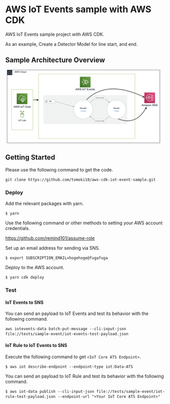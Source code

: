 # AWS IoT Events sample with AWS CDK

AWS IoT Events sample project with AWS CDK.

As an example, Create a Detector Model for line start, and end.

## Sample Architecture Overview

![Overview](images/overview.png)

## Getting Started

Please use the following command to get the code.

```
git clone https://github.com/tomoki10/aws-cdk-iot-event-sample.git
```

### Deploy

Add the relevant packages with yarn.

```
$ yarn
```

Use the following command or other methods to setting your AWS account credentials.

https://github.com/remind101/assume-role

Set up an email address for sending via SNS.

```
$ export SUBSCRIPTION_EMAIL=hogehoge@fugafuga
```

Deploy to the AWS account.

```
$ yarn cdk deploy
```

### Test

#### IoT Events to SNS

You can send an payload to IoT Events and test its behavior with the following command.

```
aws iotevents-data batch-put-message --cli-input-json file://tests/sample-event/iot-events-test-payload.json
```

#### IoT Rule to IoT Events to SNS

Execute the following command to get `<IoT Core ATS Endpoint>`.

```
$ aws iot describe-endpoint --endpoint-type iot:Data-ATS
```

You can send an payload to IoT Rule and test its behavior with the following command.

```
$ aws iot-data publish --cli-input-json file://tests/sample-event/iot-rule-test-payload.json --endpoint-url "<Your IoT Core ATS Endpoint>"
```
